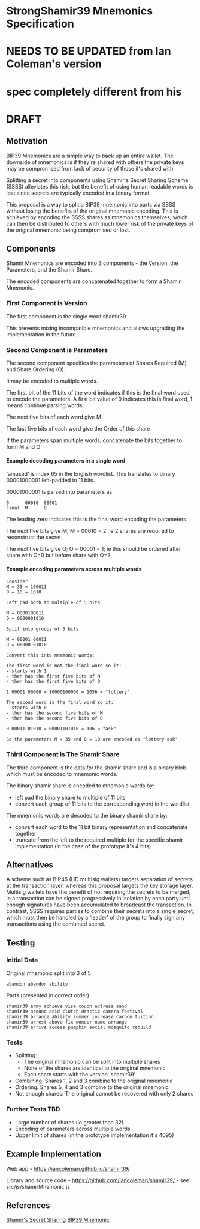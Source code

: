 # StrongShamir39 Mnemonics Specification
# NEEDS TO BE UPDATED from Ian Coleman's version
# spec completely different from his

# DRAFT

## Motivation

BIP39 Mnemonics are a simple way to back up an entire wallet. The downside of mnemonics is if they're shared with others the private keys may be compromised from lack of security of those it's shared with.

Splitting a secret into components using Shamir's Secret Sharing Scheme (SSSS) alleviates this risk, but the benefit of using human readable words is lost since secrets are typically encoded in a binary format.

This proposal is a way to split a BIP39 mnemonic into parts via SSSS without losing the benefits of the original mnemonic encoding. This is achieved by encoding the SSSS shares as mnemonics themselves, which can then be distributed to others with much lower risk of the private keys of the original mnemonic being compromised or lost.

## Components

Shamir Mnemonics are encoded into 3 components - the Version, the Parameters, and the Shamir Share.

The encoded components are concatenated together to form a Shamir Mnemonic.

### First Component is Version

The first component is the single word shamir39.

This prevents mixing incompatible mnemonics and allows upgrading the implementation in the future.

### Second Component is Parameters

The second component specifies the parameters of Shares Required (M) and Share Ordering (O).

It may be encoded to multiple words.

The first bit of the 11 bits of the word indicates if this is the final word used to encode the parameters. A first bit value of 0 indicates this is final word, 1 means continue parsing words.

The next five bits of each word give M

The last five bits of each word give the Order of this share

If the parameters span multiple words, concatenate the bits together to form M and O

#### Example decoding parameters in a single word

'amused' is index 65 in the English wordlist. This translates to binary 00001000001 left-padded to 11 bits.

00001000001 is parsed into parameters as

```
0      00010  00001
Final  M      O
```

The leading zero indicates this is the final word encoding the parameters.

The next five bits give M; M = 00010 = 2, ie 2 shares are required to reconstruct the secret.

The next five bits give O; O = 00001 = 1; ie this should be ordered after share with O=0 but before share with O=2.

#### Example encoding parameters across multiple words

```
Consider
M = 35 = 100011
O = 10 = 1010

Left pad both to multiple of 5 bits

M = 0000100011
O = 0000001010

Split into groups of 5 bits

M = 00001 00011
O = 00000 01010

Convert this into mnemonic words:

The first word is not the final word so it:
- starts with 1
- then has the first five bits of M
- then has the first five bits of O

1 00001 00000 = 10000100000 = 1056 = "lottery"

The second word is the final word so it:
- starts with 0
- then has the second five bits of M
- then has the second five bits of O

0 00011 01010 = 00001101010 = 106 = "ask"

So the parameters M = 35 and O = 10 are encoded as "lottery ask"
```

### Third Component is The Shamir Share

The third component is the data for the shamir share and is a binary blob which must be encoded to mnemonic words.

The binary shamir share is encoded to mnemonic words by:

- left pad the binary share to multiple of 11 bits
- convert each group of 11 bits to the corresponding word in the wordlist

The mnemonic words are decoded to the binary shamir share by:

- convert each word to the 11 bit binary representation and concatenate together
- truncate from the left to the required multiple for the specific shamir implementation (in the case of the prototype it's 4 bits)

## Alternatives

A scheme such as BIP45 (HD multisig wallets) targets separation of secrets at the transaction layer, whereas this proposal targets the key storage layer. Multisig wallets have the benefit of not requiring the secrets to be merged, ie a transaction can be signed progressively in isolation by each party until enough signatures have been accumulated to broadcast the transaction. In contrast, SSSS requires parties to combine their secrets into a single secret, which must then be handled by a 'leader' of the group to finally sign any transactions using the combined secret.

## Testing

### Initial Data

Original mnemonic split into 3 of 5

```
abandon abandon ability
```

Parts (presented in correct order)

```
shamir39 army achieve visa couch actress sand
shamir39 around acid clutch drastic camera festival
shamir39 arrange ability summer increase carbon tuition
shamir39 arrest above fix wonder name arrange
shamir39 arrive access pumpkin social mosquito rebuild
```

### Tests

* Splitting:
    * The original mnemonic can be split into multiple shares
    * None of the shares are identical to the original mnemonic
    * Each share starts with the version 'shamir39'
* Combining: Shares 1, 2 and 3 combine to the original mnemonic
* Ordering: Shares 5, 4 and 3 combine to the original mnemonic
* Not enough shares: The original cannot be recovered with only 2 shares

### Further Tests TBD

* Large number of shares (ie greater than 32)
* Encoding of parameters across multiple words
* Upper limit of shares (in the prototype implementation it's 4095)

## Example Implementation

Web app - https://iancoleman.github.io/shamir39/

Library and source code - https://github.com/iancoleman/shamir39/ - see src/js/shamirMnemonic.js

## References

[Shamir's Secret Sharing](https://en.wikipedia.org/wiki/Shamir%27s_Secret_Sharing)
[BIP39 Mnemonic](https://github.com/bitcoin/bips/blob/master/bip-0039.mediawiki)
